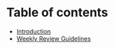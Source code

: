 # Table of contents

* [Introduction](README.md)
* [Weekly Review Guidelines](weekly-review-guidelines.md)

